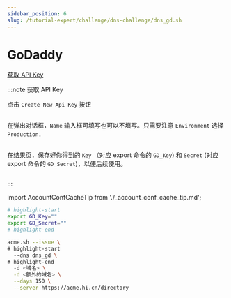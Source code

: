 ```yaml
---
sidebar_position: 6
slug: /tutorial-expert/challenge/dns-challenge/dns_gd.sh
---
```


# GoDaddy

<p><a href="https://developer.godaddy.com/keys" className="button button--secondary button--lg text--no-decoration">获取 API Key</a></p>


:::note 获取 API Key

点击 `Create New Api Key` 按钮

<img srcset="/docs/godaddy-create-api-token-step-1.png 2x" />

在弹出对话框，`Name` 输入框可填写也可以不填写。只需要注意 `Environment` 选择 `Production`，

<img srcset="/docs/godaddy-create-api-token-step-2.png 2x" />

在结果页，保存好你得到的 `Key` （对应 export 命令的 `GD_Key`) 和 `Secret` (对应 export 命令的 `GD_Secret`)，以便后续使用。

<img srcset="/docs/godaddy-create-api-token-step-3.png 2x" />


:::



import AccountConfCacheTip from './_account_conf_cache_tip.md';

<AccountConfCacheTip />

```bash
# highlight-start
export GD_Key=""
export GD_Secret=""
# highlight-end

acme.sh --issue \
# highlight-start
  --dns dns_gd \
# highlight-end
  -d <域名> \
  -d <额外的域名> \
  --days 150 \
  --server https://acme.hi.cn/directory
```